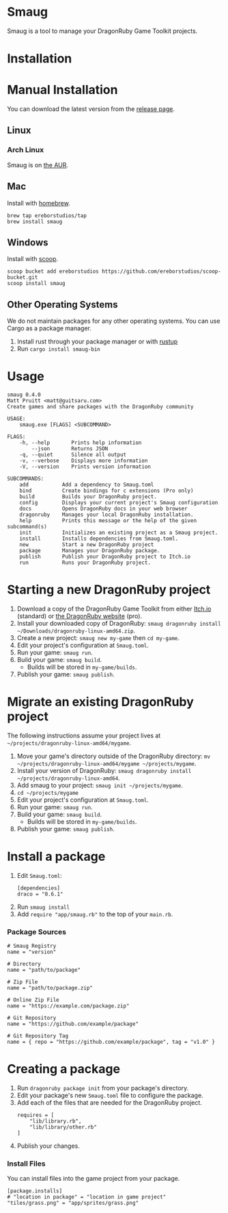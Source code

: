 # Smaug

Smaug is a tool to manage your DragonRuby Game Toolkit projects.

# Installation

# Manual Installation

You can download the latest version from the [release page](https://github.com/ereborstudios/smaug/releases).

## Linux

### Arch Linux

Smaug is on [the AUR](https://aur.archlinux.org/packages/smaug/).

## Mac

Install with [homebrew](https://brew.sh).

```
brew tap ereborstudios/tap
brew install smaug
```

## Windows

Install with [scoop](https://scoop.sh).

```
scoop bucket add ereborstudios https://github.com/ereborstudios/scoop-bucket.git
scoop install smaug
```

## Other Operating Systems

We do not maintain packages for any other operating systems. You can use Cargo
as a package manager.

1. Install rust through your package manager or with [rustup](https://rustup.rs/)
2. Run `cargo install smaug-bin`

# Usage

```
smaug 0.4.0
Matt Pruitt <matt@guitsaru.com>
Create games and share packages with the DragonRuby community

USAGE:
    smaug.exe [FLAGS] <SUBCOMMAND>

FLAGS:
    -h, --help       Prints help information
        --json       Returns JSON
    -q, --quiet      Silence all output
    -v, --verbose    Displays more information
    -V, --version    Prints version information

SUBCOMMANDS:
    add           Add a dependency to Smaug.toml
    bind          Create bindings for c extensions (Pro only)
    build         Builds your DragonRuby project.
    config        Displays your current project's Smaug configuration
    docs          Opens DragonRuby docs in your web browser
    dragonruby    Manages your local DragonRuby installation.
    help          Prints this message or the help of the given subcommand(s)
    init          Initializes an existing project as a Smaug project.
    install       Installs dependencies from Smaug.toml.
    new           Start a new DragonRuby project
    package       Manages your DragonRuby package.
    publish       Publish your DragonRuby project to Itch.io
    run           Runs your DragonRuby project.
```

# Starting a new DragonRuby project

1. Download a copy of the DragonRuby Game Toolkit from either [Itch.io](https://dragonruby.itch.io/dragonruby-gtk) (standard) or [the DragonRuby website](https://dragonruby.herokuapp.com/toolkit/game) (pro).
2. Install your downloaded copy of DragonRuby: `smaug dragonruby install ~/Downloads/dragonruby-linux-amd64.zip`.
3. Create a new project: `smaug new my-game` then `cd my-game`.
4. Edit your project's configuration at `Smaug.toml`.
5. Run your game: `smaug run`.
6. Build your game: `smaug build`.
    * Builds will be stored in `my-game/builds`.
7. Publish your game: `smaug publish`.

# Migrate an existing DragonRuby project

The following instructions assume your project lives at `~/projects/dragonruby-linux-amd64/mygame`.

1. Move your game's directory outside of the DragonRuby directory: `mv ~/projects/dragonruby-linux-amd64/mygame ~/projects/mygame`.
2. Install your version of DragonRuby: `smaug dragonruby install ~/projects/dragonruby-linux-amd64`.
3. Add smaug to your project: `smaug init ~/projects/mygame`.
4. `cd ~/projects/mygame`
5. Edit your project's configuration at `Smaug.toml`.
6. Run your game: `smaug run`.
7. Build your game: `smaug build`.
    * Builds will be stored in `my-game/builds`.
8. Publish your game: `smaug publish`.

# Install a package

1. Edit `Smaug.toml`:
    ```
    [dependencies]
    draco = "0.6.1"
    ```
2. Run `smaug install`
3. Add `require "app/smaug.rb"` to the top of your `main.rb`.

### Package Sources

```
# Smaug Registry
name = "version"

# Directory
name = "path/to/package"

# Zip File
name = "path/to/package.zip"

# Online Zip File
name = "https://example.com/package.zip"

# Git Repository
name = "https://github.com/example/package"

# Git Repository Tag
name = { repo = "https://github.com/example/package", tag = "v1.0" }
```

# Creating a package

1. Run `dragonruby package init` from your package's directory.
2. Edit your package's new `Smaug.toml` file to configure the package.
3. Add each of the files that are needed for the DragonRuby project.
    ```
    requires = [
        "lib/library.rb",
        "lib/library/other.rb"
    ]
    ```
4. Publish your changes.

### Install Files

You can install files into the game project from your package.

```
[package.installs]
# "location in package" = "location in game project"
"tiles/grass.png" = "app/sprites/grass.png"
```
